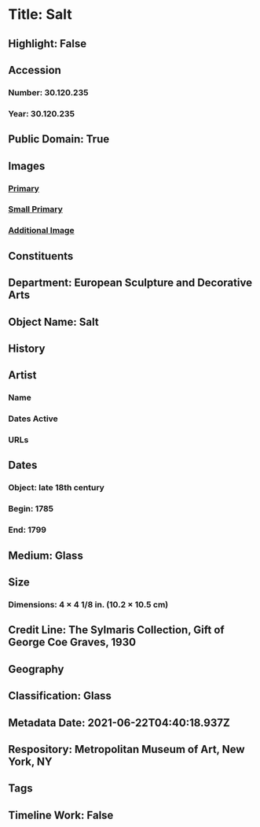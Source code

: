 # Title: Salt
## Highlight: False
## Accession
### Number: 30.120.235
### Year: 30.120.235
## Public Domain: True
## Images
### [Primary](https://images.metmuseum.org/CRDImages/es/original/DP-1618-028.jpg)
### [Small Primary](https://images.metmuseum.org/CRDImages/es/web-large/DP-1618-028.jpg)
### [Additional Image](https://images.metmuseum.org/CRDImages/es/original/DP-1618-029.jpg)
## Constituents
## Department: European Sculpture and Decorative Arts
## Object Name: Salt
## History
## Artist
### Name
### Dates Active
### URLs
## Dates
### Object: late 18th century
### Begin: 1785
### End: 1799
## Medium: Glass
## Size
### Dimensions: 4 × 4 1/8 in. (10.2 × 10.5 cm)
## Credit Line: The Sylmaris Collection, Gift of George Coe Graves, 1930
## Geography
## Classification: Glass
## Metadata Date: 2021-06-22T04:40:18.937Z
## Respository: Metropolitan Museum of Art, New York, NY
## Tags
## Timeline Work: False